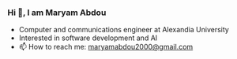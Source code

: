### Hi 👋, I am Maryam Abdou

* Computer and communications engineer at Alexandia University
* Interested in software development and AI
* 📫 How to reach me: maryamabdou2000@gmail.com
<!--
**maryamabdou/maryamabdou** is a ✨ _special_ ✨ repository because its `README.md` (this file) appears on your GitHub profile.

Here are some ideas to get you started:

- 🔭 I’m currently working on ...
- 🌱 I’m currently learning ...
- 👯 I’m looking to collaborate on ...
- 🤔 I’m looking for help with ...
- 💬 Ask me about ...
- 📫 How to reach me: ...
- 😄 Pronouns: ...
- ⚡ Fun fact: ...
-->
